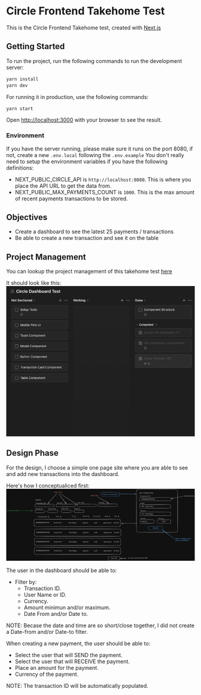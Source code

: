 # Circle Frontend Takehome Test

This is the Circle Frontend Takehome test, created with [Next.js](https://nextjs.org)

## Getting Started

To run the project, run the following commands to run the development server:

```bash
yarn install
yarn dev
```

For running it in production, use the following commands:

```bash
yarn start
```

Open [http://localhost:3000](http://localhost:3000) with your browser to see the result.

### Environment

If you have the server running, please make sure it runs on the port 8080, if not, create a new `.env.local` following the `.env.example`
You don't really need to setup the environment variables if you have the following definitions:

- NEXT_PUBLIC_CIRCLE_API is `http://localhost:8080`. This is where you place the API URL to get the data from.
- NEXT_PUBLIC_MAX_PAYMENTS_COUNT is `1000`. This is the max amount of recent payments transactions to be stored.

## Objectives

- Create a dashboard to see the latest 25 payments / transactions
- Be able to create a new transaction and see it on the table

## Project Management

You can lookup the project management of this takehome test [here](https://ticktick.com/pub/project/collaboration/invite/6e658317101f4a6ca15d7ccbad8516d6?u=da4ddf3abfb54c20898250d36ebdd00d)

It should look like this:
[![Project Management V1](public/assets/Project-management-v1.png)](https://ticktick.com/pub/project/collaboration/invite/6e658317101f4a6ca15d7ccbad8516d6?u=da4ddf3abfb54c20898250d36ebdd00d)

## Design Phase

For the design, I choose a simple one page site where you are able to see and add new transactions into the dashboard.

Here's how I conceptualiced first:
![Dashboard V1](public/assets/Dashboard-v1.png)

The user in the dashboard should be able to:

- Filter by:
  - Transaction ID.
  - User Name or ID.
  - Currency.
  - Amount minimun and/or maximum.
  - Date From and/or Date to.

NOTE: Becase the date and time are so short/close together, I did not create a Date-from and/or Date-to filter.

When creating a new payment, the user should be able to:

- Select the user that will SEND the payment.
- Select the user that will RECEIVE the payment.
- Place an amount for the payment.
- Currency of the payment.

NOTE: The transaction ID will be automatically populated.
